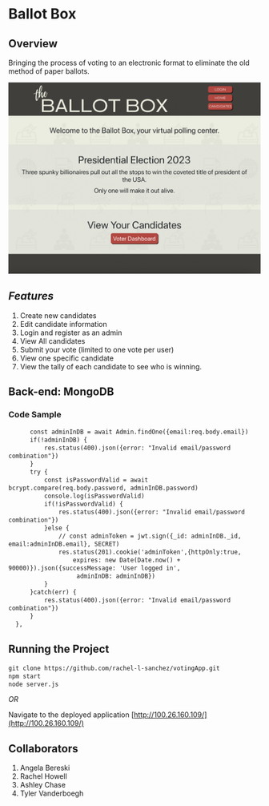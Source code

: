 # Ballot Box

## Overview

Bringing the process of voting to an electronic format to eliminate the old method of paper ballots.

<img src="/imgs/ballotHome.png" alt="homepage"/>

## _Features_

1. Create new candidates
2. Edit candidate information
3. Login and register as an admin
4. View All candidates
5. Submit your vote (limited to one vote per user)
6. View one specific candidate
7. View the tally of each candidate to see who is winning. 

## Back-end: MongoDB

### Code Sample
``` loginAdmin:async (req, res)=> {
      const adminInDB = await Admin.findOne({email:req.body.email})
      if(!adminInDB) {
          res.status(400).json({error: "Invalid email/password combination"})
      }
      try {
          const isPasswordValid = await bcrypt.compare(req.body.password, adminInDB.password)
          console.log(isPasswordValid)
          if(!isPasswordValid) {
              res.status(400).json({error: "Invalid email/password combination"})
          }else {
              // const adminToken = jwt.sign({_id: adminInDB._id, email:adminInDB.email}, SECRET)
              res.status(201).cookie('adminToken',{httpOnly:true, 
                  expires: new Date(Date.now() + 90000)}).json({successMessage: 'User logged in',
                   adminInDB: adminInDB})
          }
      }catch(err) {
          res.status(400).json({error: "Invalid email/password combination"})
      }
  },
  ```

## Running the Project

```
git clone https://github.com/rachel-l-sanchez/votingApp.git
npm start
node server.js
```
_OR_

Navigate to the deployed application [http://100.26.160.109/](http://100.26.160.109/)

## Collaborators
1. Angela Bereski
2. Rachel Howell
3. Ashley Chase
4. Tyler Vanderboegh




